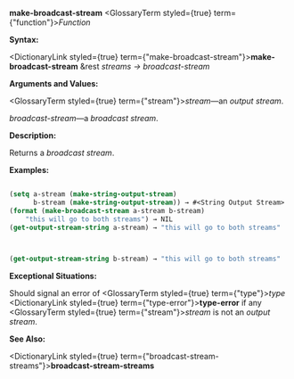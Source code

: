 **make-broadcast-stream** <GlossaryTerm styled={true} term={"function"}><i>Function</i></GlossaryTerm> 



**Syntax:** 



<DictionaryLink styled={true} term={"make-broadcast-stream"}><b>make-broadcast-stream</b></DictionaryLink> &amp;rest *streams → broadcast-stream* 



**Arguments and Values:** 



<GlossaryTerm styled={true} term={"stream"}><i>stream</i></GlossaryTerm>—an *output stream*. 



*broadcast-stream*—a *broadcast stream*. 



**Description:** 



Returns a *broadcast stream*. 



**Examples:**
```lisp

(setq a-stream (make-string-output-stream) 
      b-stream (make-string-output-stream)) → #<String Output Stream> 
(format (make-broadcast-stream a-stream b-stream) 
	"this will go to both streams") → NIL 
(get-output-stream-string a-stream) → "this will go to both streams" 



(get-output-stream-string b-stream) → "this will go to both streams" 

```
**Exceptional Situations:** 



Should signal an error of <GlossaryTerm styled={true} term={"type"}><i>type</i></GlossaryTerm> <DictionaryLink styled={true} term={"type-error"}><b>type-error</b></DictionaryLink> if any <GlossaryTerm styled={true} term={"stream"}><i>stream</i></GlossaryTerm> is not an *output stream*. 



**See Also:** 



<DictionaryLink styled={true} term={"broadcast-stream-streams"}><b>broadcast-stream-streams</b></DictionaryLink> 



